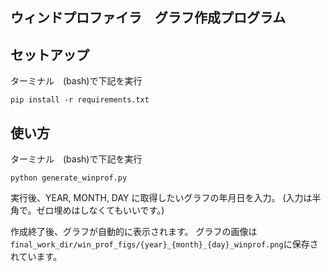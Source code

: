 ## ウィンドプロファイラ　グラフ作成プログラム

## セットアップ

ターミナル　(bash)で下記を実行

`pip install -r requirements.txt`

## 使い方

ターミナル　(bash)で下記を実行

`python generate_winprof.py`

実行後、YEAR, MONTH, DAY に取得したいグラフの年月日を入力。
(入力は半角で。ゼロ埋めはしなくてもいいです。)

作成終了後、グラフが自動的に表示されます。
グラフの画像は `final_work_dir/win_prof_figs/{year}_{month}_{day}_winprof.png`に保存されています。

